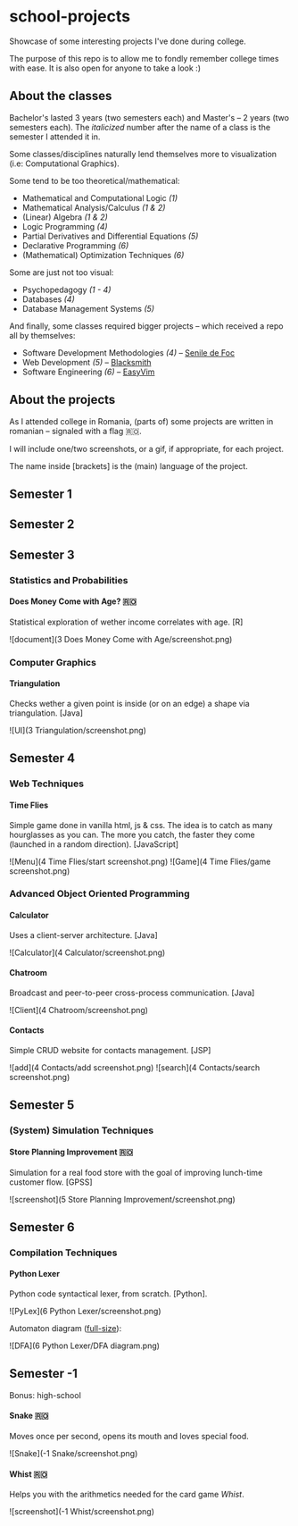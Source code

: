 # school-projects

Showcase of some interesting projects I've done during college.

The purpose of this repo is to allow me to fondly remember college times with ease. It is also open for anyone to take a look :)



## About the classes

Bachelor's lasted 3 years (two semesters each) and Master's – 2 years (two semesters each). The *italicized* number after the name of a class is the semester I attended it in.

Some classes/disciplines naturally lend themselves more to visualization (i.e: Computational Graphics).

Some tend to be too theoretical/mathematical:

* Mathematical and Computational Logic _(1)_
* Mathematical Analysis/Calculus _(1 & 2)_
* (Linear) Algebra _(1 & 2)_
* Logic Programming *(4)*
* Partial Derivatives and Differential Equations *(5)*
* Declarative Programming *(6)*
* (Mathematical) Optimization Techniques *(6)*

Some are just not too visual:

* Psychopedagogy *(1 - 4)*
* Databases *(4)*
* Database Management Systems *(5)*

And finally, some classes required bigger projects – which received a repo all by themselves:

* Software Development Methodologies *(4)* – [Senile de Foc](https://github.com/stefan1niculae/senile-de-foc)
* Web Development *(5)* – [Blacksmith](https://github.com/stefan1niculae/blacksmith)
* Software Engineering *(6)* – [EasyVim](https://github.com/stefan1niculae/easyVim)



## About the projects

As I attended college in Romania, (parts of) some projects are written in romanian – signaled with a flag  🇷🇴.

I will include one/two screenshots, or a gif, if appropriate, for each project.

The name inside [brackets] is the (main) language of the project.

## Semester 1

## Semester 2

## Semester 3

### Statistics and Probabilities

#### Does Money Come with Age? 🇷🇴

Statistical exploration of wether income correlates with age. [R]

 ![document](3 Does Money Come with Age/screenshot.png)

### Computer Graphics

#### Triangulation

Checks wether a given point is inside (or on an edge)  a shape via triangulation. [Java]

![UI](3 Triangulation/screenshot.png)

## Semester 4

### Web Techniques

#### Time Flies

Simple game done in vanilla html, js & css. The idea is to catch as many hourglasses as you can. The more you catch, the faster they come (launched in a random direction). [JavaScript] 

![Menu](4 Time Flies/start screenshot.png)
![Game](4 Time Flies/game screenshot.png)

### Advanced Object Oriented Programming

#### Calculator

Uses a client-server architecture. [Java]

![Calculator](4 Calculator/screenshot.png)

#### Chatroom

Broadcast and peer-to-peer cross-process communication. [Java]

 ![Client](4 Chatroom/screenshot.png)

#### Contacts

Simple CRUD website for contacts management. [JSP]

![add](4 Contacts/add screenshot.png)
![search](4 Contacts/search screenshot.png)

## Semester 5

### (System) Simulation Techniques

#### Store Planning Improvement 🇷🇴

Simulation for a real food store with the goal of improving lunch-time customer flow. [GPSS]

 ![screenshot](5 Store Planning Improvement/screenshot.png)

## Semester 6

### Compilation Techniques

#### Python Lexer

Python code syntactical lexer, from scratch. [Python].

 ![PyLex](6 Python Lexer/screenshot.png)

Automaton diagram ([full-size](https://raw.githubusercontent.com/stefan1niculae/school-projects/master/Python%20Lexer/DFA%20diagram.png)):

![DFA](6 Python Lexer/DFA diagram.png)

## Semester -1

Bonus: high-school

#### Snake 🇷🇴

Moves once per second, opens its mouth and loves special food.

 ![Snake](-1 Snake/screenshot.png)



#### Whist 🇷🇴

 Helps you with the arithmetics needed for the card game _Whist_.

![screenshot](-1 Whist/screenshot.png)
